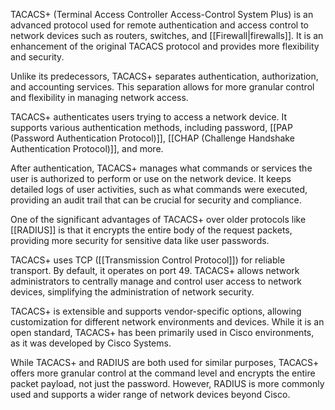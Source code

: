 TACACS+ (Terminal Access Controller Access-Control System Plus) is an advanced protocol used for remote authentication and access control to network devices such as routers, switches, and [[Firewall|firewalls]]. It is an enhancement of the original TACACS protocol and provides more flexibility and security.

Unlike its predecessors, TACACS+ separates authentication, authorization, and accounting services. This separation allows for more granular control and flexibility in managing network access.

TACACS+ authenticates users trying to access a network device. It supports various authentication methods, including password, [[PAP (Password Authentication Protocol)]], [[CHAP (Challenge Handshake Authentication Protocol)]], and more.

After authentication, TACACS+ manages what commands or services the user is authorized to perform or use on the network device. It keeps detailed logs of user activities, such as what commands were executed, providing an audit trail that can be crucial for security and compliance.

One of the significant advantages of TACACS+ over older protocols like [[RADIUS]] is that it encrypts the entire body of the request packets, providing more security for sensitive data like user passwords.

TACACS+ uses TCP ([[Transmission Control Protocol]]) for reliable transport. By default, it operates on port 49. TACACS+ allows network administrators to centrally manage and control user access to network devices, simplifying the administration of network security.

TACACS+ is extensible and supports vendor-specific options, allowing customization for different network environments and devices. While it is an open standard, TACACS+ has been primarily used in Cisco environments, as it was developed by Cisco Systems.

While TACACS+ and RADIUS are both used for similar purposes, TACACS+ offers more granular control at the command level and encrypts the entire packet payload, not just the password. However, RADIUS is more commonly used and supports a wider range of network devices beyond Cisco.


